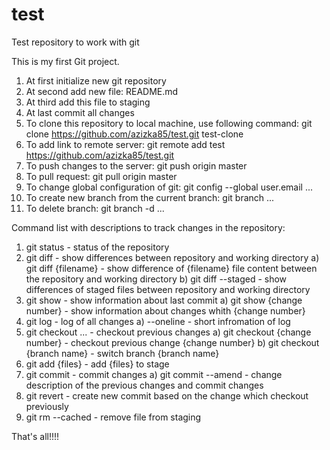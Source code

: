 # test
Test repository to work with git

This is my first Git project.

1) At first initialize new git repository
2) At second add new file: README.md
3) At third add this file to staging
4) At last commit all changes
5) To clone this repository to local machine, use following command:
    git clone https://github.com/azizka85/test.git test-clone
6) To add link to remote server:
    git remote add test https://github.com/azizka85/test.git
7) To push changes to the server:
    git push origin master
8) To pull request:
    git pull origin master
9) To change global configuration of git:
    git config --global user.email ...
10) To create new branch from the current branch:
    git branch ...
11) To delete branch:
    git branch -d ...


Command list with descriptions to track changes in the repository:

1) git status - status of the repository
2) git diff - show differences between repository and working directory
    a) git diff {filename} - show difference of {filename} file content between the repository and working directory
    b) git diff --staged - show differences of staged files between repository and working directory
3) git show - show information about last commit
    a) git show {change number} - show information about changes whith {change number}
4) git log - log of all changes 
    a) --oneline - short infromation of log
5) git checkout ... - checkout previous changes
    a) git checkout {change number} - checkout previous change {change number}
    b) git checkout {branch name} - switch branch {branch name}
6) git add {files} - add {files} to stage
7) git commit - commit changes
    a) git commit --amend - change description of the previous changes and commit changes
8) git revert - create new commit based on the change which checkout previously 
9) git rm --cached - remove file from staging

That's all!!!!

